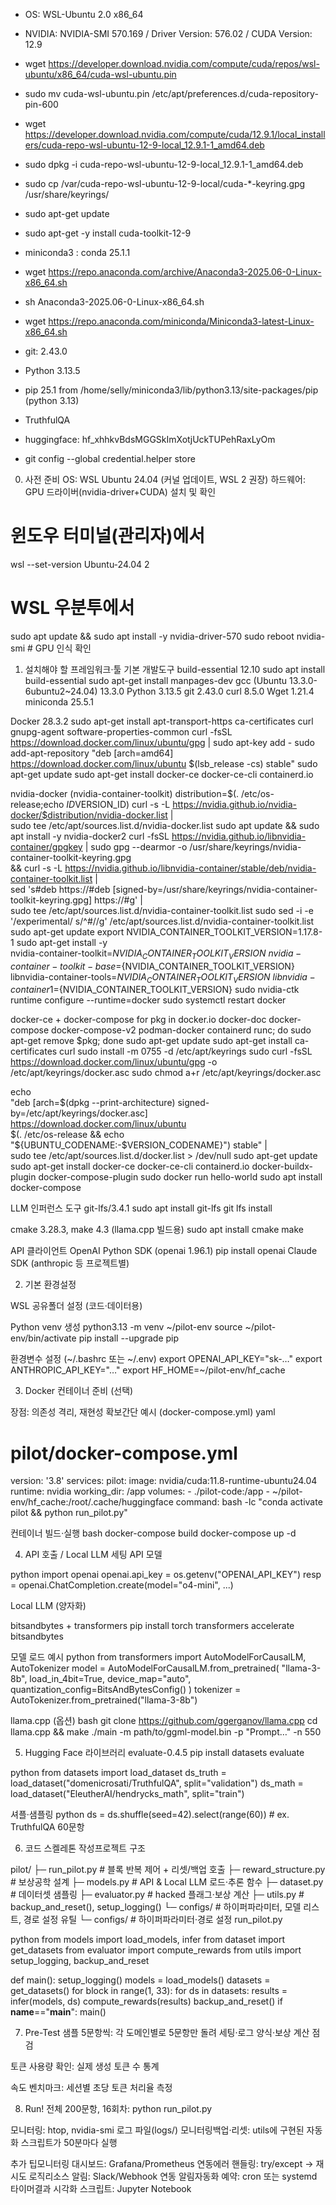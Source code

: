 <!-- @format -->

-   OS: WSL-Ubuntu 2.0 x86_64
-   NVIDIA: NVIDIA-SMI 570.169 / Driver Version: 576.02 / CUDA Version: 12.9
-   wget https://developer.download.nvidia.com/compute/cuda/repos/wsl-ubuntu/x86_64/cuda-wsl-ubuntu.pin
-   sudo mv cuda-wsl-ubuntu.pin /etc/apt/preferences.d/cuda-repository-pin-600
-   wget https://developer.download.nvidia.com/compute/cuda/12.9.1/local_installers/cuda-repo-wsl-ubuntu-12-9-local_12.9.1-1_amd64.deb
-   sudo dpkg -i cuda-repo-wsl-ubuntu-12-9-local_12.9.1-1_amd64.deb
-   sudo cp /var/cuda-repo-wsl-ubuntu-12-9-local/cuda-\*-keyring.gpg /usr/share/keyrings/
-   sudo apt-get update
-   sudo apt-get -y install cuda-toolkit-12-9

-   miniconda3 : conda 25.1.1
-   wget https://repo.anaconda.com/archive/Anaconda3-2025.06-0-Linux-x86_64.sh
-   sh Anaconda3-2025.06-0-Linux-x86_64.sh
-   wget https://repo.anaconda.com/miniconda/Miniconda3-latest-Linux-x86_64.sh

-   git: 2.43.0
-   Python 3.13.5
-   pip 25.1 from /home/selly/miniconda3/lib/python3.13/site-packages/pip (python 3.13)
-   TruthfulQA

-   huggingface: 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
-   git config --global credential.helper store

0. 사전 준비 OS: WSL Ubuntu 24.04 (커널 업데이트, WSL 2 권장) 하드웨어: GPU 드라이버(nvidia-driver+CUDA) 설치 및 확인

# 윈도우 터미널(관리자)에서

wsl --set-version Ubuntu-24.04 2

# WSL 우분투에서

sudo apt update && sudo apt install -y nvidia-driver-570 sudo reboot nvidia-smi # GPU 인식 확인

1. 설치해야 할 프레임워크·툴
기본 개발도구 
build-essential 12.10 
sudo apt install build-essential 
sudo apt-get install manpages-dev 
gcc (Ubuntu 13.3.0-6ubuntu2~24.04) 13.3.0 
Python 3.13.5 
git 2.43.0
curl 8.5.0 
Wget 1.21.4 
miniconda 25.5.1

Docker 28.3.2 
sudo apt-get install apt-transport-https ca-certificates curl gnupg-agent software-properties-common 
curl -fsSL https://download.docker.com/linux/ubuntu/gpg | sudo apt-key add - 
sudo add-apt-repository "deb [arch=amd64] https://download.docker.com/linux/ubuntu $(lsb_release -cs) stable" 
sudo apt-get update sudo apt-get install docker-ce docker-ce-cli containerd.io

nvidia-docker (nvidia-container-toolkit) 
distribution=$(. /etc/os-release;echo $ID$VERSION_ID) 
curl -s -L https://nvidia.github.io/nvidia-docker/$distribution/nvidia-docker.list | \
 sudo tee /etc/apt/sources.list.d/nvidia-docker.list 
sudo apt update && sudo apt install -y nvidia-docker2 
curl -fsSL https://nvidia.github.io/libnvidia-container/gpgkey | sudo gpg --dearmor -o /usr/share/keyrings/nvidia-container-toolkit-keyring.gpg \
 && curl -s -L https://nvidia.github.io/libnvidia-container/stable/deb/nvidia-container-toolkit.list | \
 sed 's#deb https://#deb [signed-by=/usr/share/keyrings/nvidia-container-toolkit-keyring.gpg] https://#g' | \
 sudo tee /etc/apt/sources.list.d/nvidia-container-toolkit.list 
sudo sed -i -e '/experimental/ s/^#//g' /etc/apt/sources.list.d/nvidia-container-toolkit.list 
sudo apt-get update export
NVIDIA_CONTAINER_TOOLKIT_VERSION=1.17.8-1 sudo apt-get install -y \
 nvidia-container-toolkit=${NVIDIA_CONTAINER_TOOLKIT_VERSION} \
      nvidia-container-toolkit-base=${NVIDIA_CONTAINER_TOOLKIT_VERSION} \
 libnvidia-container-tools=${NVIDIA_CONTAINER_TOOLKIT_VERSION} \
      libnvidia-container1=${NVIDIA_CONTAINER_TOOLKIT_VERSION} 
sudo nvidia-ctk runtime configure --runtime=docker 
sudo systemctl restart docker

docker-ce + docker-compose 
for pkg in docker.io docker-doc docker-compose docker-compose-v2 podman-docker containerd runc; do sudo apt-get remove $pkg; done 
sudo apt-get update 
sudo apt-get install ca-certificates curl 
sudo install -m 0755 -d /etc/apt/keyrings 
sudo curl -fsSL https://download.docker.com/linux/ubuntu/gpg -o /etc/apt/keyrings/docker.asc 
sudo chmod a+r /etc/apt/keyrings/docker.asc

echo \
 "deb [arch=$(dpkg --print-architecture) signed-by=/etc/apt/keyrings/docker.asc] https://download.docker.com/linux/ubuntu \
 $(. /etc/os-release && echo "${UBUNTU_CODENAME:-$VERSION_CODENAME}") stable" | \
 sudo tee /etc/apt/sources.list.d/docker.list > /dev/null 
sudo apt-get update 
sudo apt-get install docker-ce docker-ce-cli containerd.io docker-buildx-plugin docker-compose-plugin 
sudo docker run
hello-world sudo apt install docker-compose

LLM 인퍼런스 도구
git-lfs/3.4.1 
sudo apt install git-lfs 
git lfs install

cmake 3.28.3, make 4.3 (llama.cpp 빌드용) 
sudo apt install cmake make

API 클라이언트
OpenAI Python SDK (openai 1.96.1) 
pip install openai 
Claude SDK (anthropic 등 프로젝트별)

2. 기본 환경설정

WSL 공유폴더 설정 (코드·데이터용)

Python venv 생성 
python3.13 -m venv ~/pilot-env source ~/pilot-env/bin/activate pip install --upgrade pip

환경변수 설정 (~/.bashrc 또는 ~/.env) 
export OPENAI_API_KEY="sk-…" 
export ANTHROPIC_API_KEY="…" 
export HF_HOME=~/pilot-env/hf_cache

3. Docker 컨테이너 준비 (선택)

장점: 의존성 격리, 재현성 확보간단 예시 (docker-compose.yml) yaml

# pilot/docker-compose.yml
version: '3.8'
services:
    pilot:
        image: nvidia/cuda:11.8-runtime-ubuntu24.04
        runtime: nvidia
        working_dir: /app
        volumes:
            - ./pilot-code:/app
            - ~/pilot-env/hf_cache:/root/.cache/huggingface
        command: bash -lc "conda activate pilot && python run_pilot.py"

컨테이너 빌드·실행 bash docker-compose build docker-compose up -d

4. API 호출 / Local LLM 세팅 API 모델 

python 
import openai 
openai.api_key = os.getenv("OPENAI_API_KEY") 
resp = openai.ChatCompletion.create(model="o4-mini", ...)

Local LLM (양자화)

bitsandbytes + transformers 
pip install torch transformers accelerate bitsandbytes

모델 로드 예시 
python 
from transformers import AutoModelForCausalLM, AutoTokenizer 
model = AutoModelForCausalLM.from_pretrained( "llama-3-8b", load_in_4bit=True, device_map="auto", quantization_config=BitsAndBytesConfig() ) 
tokenizer = AutoTokenizer.from_pretrained("llama-3-8b")

llama.cpp (옵션)
bash git clone https://github.com/ggerganov/llama.cpp 
cd llama.cpp && make ./main -m path/to/ggml-model.bin -p "Prompt…" -n 550

5. Hugging Face 라이브러리 evaluate-0.4.5 pip install datasets evaluate

python 
from datasets import load_dataset 
ds_truth = load_dataset("domenicrosati/TruthfulQA", split="validation") 
ds_math = load_dataset("EleutherAI/hendrycks_math", split="train")

셔플·샘플링 python ds = ds.shuffle(seed=42).select(range(60)) # ex. TruthfulQA 60문항

6. 코드 스켈레톤 작성프로젝트 구조

pilot/
├─ run_pilot.py       # 블록 반복 제어 + 리셋/백업 호출
├─ reward_structure.py   # 보상공학 설계
├─ models.py          # API & Local LLM 로드·추론 함수
├─ dataset.py         # 데이터셋 샘플링
├─ evaluator.py       # hacked 플래그·보상 계산
├─ utils.py           # backup_and_reset(), setup_logging()
└─ configs/           # 하이퍼파라미터, 모델 리스트, 경로 설정
유틸 
└─ configs/ # 하이퍼파라미터·경로 설정 run_pilot.py

python 
from models import load_models, infer
from dataset import get_datasets
from evaluator import compute_rewards
from utils import setup_logging, backup_and_reset

def main():
    setup_logging()
    models = load_models()
    datasets = get_datasets()
    for block in range(1, 33):
        for ds in datasets:
            results = infer(models, ds)
            compute_rewards(results)
        backup_and_reset()
if __name__=="__main__":
    main()

7. Pre-Test 샘플 5문항씩: 각 도메인별로 5문항만 돌려 세팅·로그 양식·보상 계산 점검

토큰 사용량 확인: 실제 생성 토큰 수 통계

속도 벤치마크: 세션별 초당 토큰 처리율 측정

8. Run! 전체 200문항, 16회차: python run_pilot.py

모니터링: htop, nvidia-smi 로그 파일(logs/) 모니터링백업·리셋: utils에 구현된 자동화 스크립트가 50분마다 실행

추가 팁모니터링 대시보드: Grafana/Prometheus 연동에러 핸들링: try/except → 재시도 로직리소스 알림: Slack/Webhook 연동 알림자동화 예약: cron 또는 systemd 타이머결과 시각화 스크립트: Jupyter Notebook
